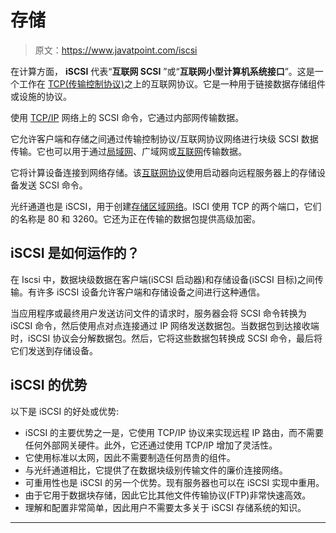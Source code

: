 # 存储

> 原文：<https://www.javatpoint.com/iscsi>

在计算方面， **iSCSI** 代表“**互联网 SCSI** ”或“**互联网小型计算机系统接口**”。这是一个工作在 [TCP(传输控制协议)](https://www.javatpoint.com/tcp)之上的互联网协议。它是一种用于链接数据存储组件或设施的协议。

使用 [TCP/IP](https://www.javatpoint.com/computer-network-tcp-ip-model) 网络上的 SCSI 命令，它通过内部网传输数据。

它允许客户端和存储之间通过传输控制协议/互联网协议网络进行块级 SCSI 数据传输。它也可以用于通过[局域网](https://www.javatpoint.com/wireless-lan-introduction)、广域网或[互联网](https://www.javatpoint.com/internet)传输数据。

它将计算设备连接到网络存储。该[互联网协议](https://www.javatpoint.com/ip)使用启动器向远程服务器上的存储设备发送 SCSI 命令。

光纤通道也是 iSCSI，用于创建[存储区域网络](san)。ISCI 使用 TCP 的两个端口，它们的名称是 80 和 3260。它还为正在传输的数据包提供高级加密。

## iSCSI 是如何运作的？

在 Iscsi 中，数据块级数据在客户端(iSCSI 启动器)和存储设备(iSCSI 目标)之间传输。有许多 iSCSI 设备允许客户端和存储设备之间进行这种通信。

当应用程序或最终用户发送访问文件的请求时，服务器会将 SCSI 命令转换为 iSCSI 命令，然后使用点对点连接通过 IP 网络发送数据包。当数据包到达接收端时，iSCSI 协议会分解数据包。然后，它将这些数据包转换成 SCSI 命令，最后将它们发送到存储设备。

## iSCSI 的优势

以下是 iSCSI 的好处或优势:

*   iSCSI 的主要优势之一是，它使用 TCP/IP 协议来实现远程 IP 路由，而不需要任何外部网关硬件。此外，它还通过使用 TCP/IP 增加了灵活性。
*   它使用标准以太网，因此不需要制造任何昂贵的组件。
*   与光纤通道相比，它提供了在数据块级别传输文件的廉价连接网络。
*   可重用性也是 iSCSI 的另一个优势。现有服务器也可以在 iSCSI 实现中重用。
*   由于它用于数据块存储，因此它比其他文件传输协议(FTP)非常快速高效。
*   理解和配置非常简单，因此用户不需要太多关于 iSCSI 存储系统的知识。

* * *